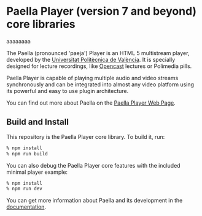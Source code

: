 Paella Player (version 7 and beyond) core libraries
=============

aaaaaaaa

The Paella (pronounced 'paeja') Player is an HTML 5 multistream player, developed by the [Universitat Politècnica de València](https://www.upv.es/).
It is specially designed for lecture recordings, like [Opencast](https://opencast.org) lectures or Polimedia pills.

Paella Player is capable of playing multiple audio and video streams synchronously and can be integrated into almost any video platform
using its powerful and easy to use plugin architecture.

You can find out more about Paella on the [Paella Player Web Page](https://paellaplayer.upv.es).


Build and Install
-----------------

This repository is the Paella Player core library. To build it, run:

```sh
% npm install
% npm run build
```

You can also debug the Paella Player core features with the included minimal player example:

```sh
% npm install
% npm run dev
```

You can get more information about Paella and its development in the [documentation](https://paellaplayer.upv.es/docs/).

